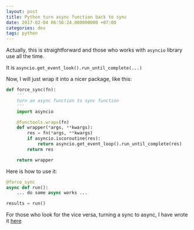 ```yaml
---
layout: post
title: Python turn async function back to sync
date: 2017-02-04 06:56:24.000000000 +07:00
categories: dev
tags: python
---
```

Actually, this is straightforward and those who works with `asyncio` library use all the time. 

It is `asyncio.get_event_look().run_until_complete(...)`

Now, I will just wrap it into a nicer package, like this:

```python
def force_sync(fn):
    '''
    turn an async function to sync function
    '''
    import asyncio

    @functools.wraps(fn)
    def wrapper(*args, **kwargs):
        res = fn(*args, **kwargs)
        if asyncio.iscoroutine(res):
            return asyncio.get_event_loop().run_until_complete(res)
        return res

    return wrapper
```

Here is how to use it:

```python
@force_sync
async def run():
    ... do some async works ...

results = run()
```

For those who look for the vice versa, turning a sync to async, I have wrote it [here](https://blog.konpat.me/python-turn-sync-functions-to-async/)

